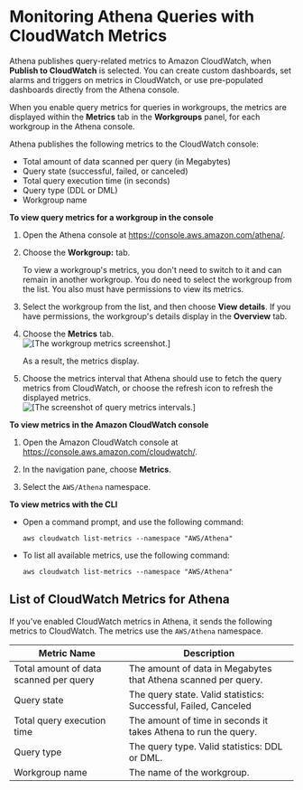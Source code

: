 # Monitoring Athena Queries with CloudWatch Metrics<a name="query-metrics-viewing"></a>

Athena publishes query\-related metrics to Amazon CloudWatch, when **Publish to CloudWatch** is selected\. You can create custom dashboards, set alarms and triggers on metrics in CloudWatch, or use pre\-populated dashboards directly from the Athena console\. 

When you enable query metrics for queries in workgroups, the metrics are displayed within the **Metrics** tab in the **Workgroups** panel, for each workgroup in the Athena console\.

Athena publishes the following metrics to the CloudWatch console:
+ Total amount of data scanned per query \(in Megabytes\)
+ Query state \(successful, failed, or canceled\)
+ Total query execution time \(in seconds\)
+ Query type \(DDL or DML\)
+ Workgroup name

**To view query metrics for a workgroup in the console**

1. Open the Athena console at [https://console\.aws\.amazon\.com/athena/](https://console.aws.amazon.com/athena/home)\.

1. Choose the **Workgroup:*<name>*** tab\.

   To view a workgroup's metrics, you don't need to switch to it and can remain in another workgroup\. You do need to select the workgroup from the list\. You also must have permissions to view its metrics\.

1. Select the workgroup from the list, and then choose **View details**\. If you have permissions, the workgroup's details display in the **Overview** tab\.

1. Choose the **Metrics** tab\.   
![\[The workgroup metrics screenshot.\]](http://docs.aws.amazon.com/athena/latest/ug/images/wg-metrics.png)

   As a result, the metrics display\.

1. Choose the metrics interval that Athena should use to fetch the query metrics from CloudWatch, or choose the refresh icon to refresh the displayed metrics\.  
![\[The screenshot of query metrics intervals.\]](http://docs.aws.amazon.com/athena/latest/ug/images/wg-metric-intervals.png)

**To view metrics in the Amazon CloudWatch console**

1. Open the Amazon CloudWatch console at [https://console\.aws\.amazon\.com/cloudwatch/](https://console.aws.amazon.com/cloudwatch)\.

1. In the navigation pane, choose **Metrics**\.

1. Select the `AWS/Athena` namespace\.

**To view metrics with the CLI**
+ Open a command prompt, and use the following command:

  ```
  aws cloudwatch list-metrics --namespace "AWS/Athena"
  ```
+ To list all available metrics, use the following command:

  ```
  aws cloudwatch list-metrics --namespace "AWS/Athena"
  ```

## List of CloudWatch Metrics for Athena<a name="athena-cloudwatch-metrics-table"></a>

If you've enabled CloudWatch metrics in Athena, it sends the following metrics to CloudWatch\. The metrics use the `AWS/Athena` namespace\.


| Metric Name | Description | 
| --- | --- | 
| Total amount of data scanned per query |  The amount of data in Megabytes that Athena scanned per query\.  | 
| Query state |  The query state\. Valid statistics: Successful, Failed, Canceled  | 
| Total query execution time |  The amount of time in seconds it takes Athena to run the query\.  | 
| Query type |  The query type\. Valid statistics: DDL or DML\.  | 
| Workgroup name |  The name of the workgroup\.  | 